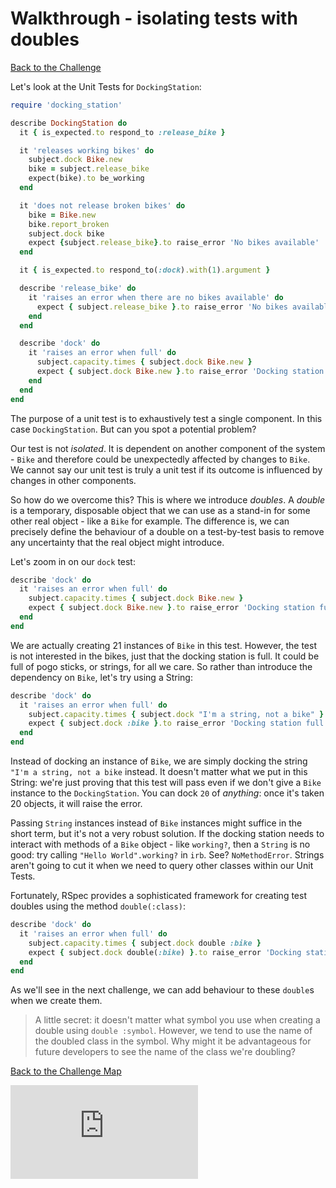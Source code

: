# Walkthrough - isolating tests with doubles

[Back to the Challenge](../19_isolating_tests_with_doubles.md)

Let's look at the Unit Tests for `DockingStation`:

```ruby
require 'docking_station'

describe DockingStation do
  it { is_expected.to respond_to :release_bike }

  it 'releases working bikes' do
    subject.dock Bike.new
    bike = subject.release_bike
    expect(bike).to be_working
  end

  it 'does not release broken bikes' do
    bike = Bike.new
    bike.report_broken
    subject.dock bike
    expect {subject.release_bike}.to raise_error 'No bikes available'
  end

  it { is_expected.to respond_to(:dock).with(1).argument }

  describe 'release_bike' do
    it 'raises an error when there are no bikes available' do
      expect { subject.release_bike }.to raise_error 'No bikes available'
    end
  end

  describe 'dock' do
    it 'raises an error when full' do
      subject.capacity.times { subject.dock Bike.new }
      expect { subject.dock Bike.new }.to raise_error 'Docking station full'
    end
  end
end
```

The purpose of a unit test is to exhaustively test a single component.  In this case `DockingStation`.  But can you spot a potential problem?

Our test is not *isolated*.  It is dependent on another component of the system - `Bike` and therefore could be unexpectedly affected by changes to `Bike`.  We cannot say our unit test is truly a unit test if its outcome is influenced by changes in other components.

So how do we overcome this?  This is where we introduce *doubles*.  A *double* is a temporary, disposable object that we can use as a stand-in for some other real object - like a `Bike` for example.  The difference is, we can precisely define the behaviour of a double on a test-by-test basis to remove any uncertainty that the real object might introduce.

Let's zoom in on our `dock` test:

```ruby
describe 'dock' do
  it 'raises an error when full' do
    subject.capacity.times { subject.dock Bike.new }
    expect { subject.dock Bike.new }.to raise_error 'Docking station full'
  end
end
```

We are actually creating 21 instances of `Bike` in this test.  However, the test is not interested in the bikes, just that the docking station is full.  It could be full of pogo sticks, or strings, for all we care.  So rather than introduce the dependency on `Bike`, let's try using a String:

```ruby
describe 'dock' do
  it 'raises an error when full' do
    subject.capacity.times { subject.dock "I'm a string, not a bike" }
    expect { subject.dock :bike }.to raise_error 'Docking station full'
  end
end
```
Instead of docking an instance of `Bike`, we are simply docking the string `"I'm a string, not a bike` instead. It doesn't matter what we put in this String: we're just proving that this test will pass even if we don't give a `Bike` instance to the `DockingStation`. You can dock `20` of _anything_: once it's taken 20 objects, it will raise the error.

Passing `String` instances instead of `Bike` instances might suffice in the short term, but it's not a very robust solution.  If the docking station needs to interact with methods of a `Bike` object - like `working?`, then a `String` is no good: try calling `"Hello World".working?` in `irb`. See? `NoMethodError`. Strings aren't going to cut it when we need to query other classes within our Unit Tests.

Fortunately, RSpec provides a sophisticated framework for creating test doubles using the method `double(:class)`:

```ruby
describe 'dock' do
  it 'raises an error when full' do
    subject.capacity.times { subject.dock double :bike }
    expect { subject.dock double(:bike) }.to raise_error 'Docking station full'
  end
end
```

As we'll see in the next challenge, we can add behaviour to these `double`s when we create them.

> A little secret: it doesn't matter what symbol you use when creating a double using `double :symbol`. However, we tend to use the name of the doubled class in the symbol. Why might it be advantageous for future developers to see the name of the class we're doubling?

[Back to the Challenge Map](../0_challenge_map.md)


![Tracking pixel](https://githubanalytics.herokuapp.com/course/boris_bikes/walkthroughs/19.md)
